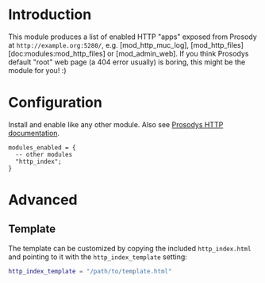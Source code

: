 Introduction
============

This module produces a list of enabled HTTP "apps" exposed from Prosody
at `http://example.org:5280/`, e.g. [mod\_http\_muc\_log],
[mod\_http\_files][doc:modules:mod_http_files] or
[mod\_admin\_web]. If you think Prosodys default "root" web page (a
404 error usually) is boring, this might be the module for you! :)

Configuration
=============

Install and enable like any other module. Also see [Prosodys HTTP
documentation](https://prosody.im/doc/http).

``` {.lua}
modules_enabled = {
  -- other modules
  "http_index";
}
```

# Advanced

## Template

The template can be customized by copying the included `http_index.html`
and pointing to it with the `http_index_template` setting:

``` lua
http_index_template = "/path/to/template.html"
```
